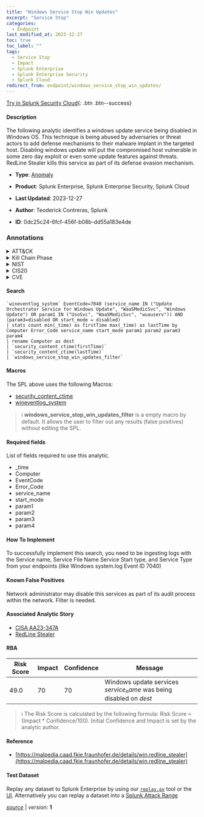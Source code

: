 ```yaml
---
title: "Windows Service Stop Win Updates"
excerpt: "Service Stop"
categories:
  - Endpoint
last_modified_at: 2023-12-27
toc: true
toc_label: ""
tags:
  - Service Stop
  - Impact
  - Splunk Enterprise
  - Splunk Enterprise Security
  - Splunk Cloud
redirect_from: endpoint/windows_service_stop_win_updates/
---
```




[Try in Splunk Security Cloud](https://www.splunk.com/en_us/cyber-security.html){: .btn .btn--success}

#### Description

The following analytic identifies a windows update service being disabled in Windows OS. This technique is being abused by adversaries or threat actors to add defense mechanisms to their malware implant in the targeted host. Disabling windows update will put the compromised host vulnerable in some zero day exploit or even some update features against threats. RedLine Stealer kills this service as part of its defense evasion mechanism.

- **Type**: [Anomaly](https://github.com/splunk/security_content/wiki/Detection-Analytic-Types)
- **Product**: Splunk Enterprise, Splunk Enterprise Security, Splunk Cloud

- **Last Updated**: 2023-12-27
- **Author**: Teoderick Contreras, Splunk
- **ID**: 0dc25c24-6fcf-456f-b08b-dd55a183e4de

### Annotations
<details>
  <summary>ATT&CK</summary>

<div markdown="1">

#### [ATT&CK](https://attack.mitre.org/)

| ID          | Technique   | Tactic         |
| ----------- | ----------- |--------------- |
| [T1489](https://attack.mitre.org/techniques/T1489/) | Service Stop | Impact |

</div>
</details>


<details>
  <summary>Kill Chain Phase</summary>

<div markdown="1">

* Actions On Objectives


</div>
</details>


<details>
  <summary>NIST</summary>

<div markdown="1">

* DE.AE



</div>
</details>

<details>
  <summary>CIS20</summary>

<div markdown="1">

* CIS 10



</div>
</details>

<details>
  <summary>CVE</summary>

<div markdown="1">


</div>
</details>


#### Search

```
`wineventlog_system` EventCode=7040 (service_name IN ("Update Orchestrator Service for Windows Update", "WaaSMedicSvc", "Windows Update") OR param1 IN ("UsoSvc", "WaaSMedicSvc", "wuauserv")) AND (param3=disabled OR start_mode = disabled) 
| stats count min(_time) as firstTime max(_time) as lastTime by Computer Error_Code service_name start_mode param1 param2 param3 param4 
| rename Computer as dest 
| `security_content_ctime(firstTime)` 
| `security_content_ctime(lastTime)` 
| `windows_service_stop_win_updates_filter`
```

#### Macros
The SPL above uses the following Macros:
* [security_content_ctime](https://github.com/splunk/security_content/blob/develop/macros/security_content_ctime.yml)
* [wineventlog_system](https://github.com/splunk/security_content/blob/develop/macros/wineventlog_system.yml)

> :information_source:
> **windows_service_stop_win_updates_filter** is a empty macro by default. It allows the user to filter out any results (false positives) without editing the SPL.



#### Required fields
List of fields required to use this analytic.
* _time
* Computer
* EventCode
* Error_Code
* service_name
* start_mode
* param1
* param2
* param3
* param4



#### How To Implement
To successfully implement this search, you need to be ingesting logs with the Service name, Service File Name Service Start type, and Service Type from your endpoints (like Windows system.log Event ID 7040)
#### Known False Positives
Network administrator may disable this services as part of its audit process within the network. Filter is needed.

#### Associated Analytic Story
* [CISA AA23-347A](/stories/cisa_aa23-347a)
* [RedLine Stealer](/stories/redline_stealer)




#### RBA

| Risk Score  | Impact      | Confidence   | Message      |
| ----------- | ----------- |--------------|--------------|
| 49.0 | 70 | 70 | Windows update services $service_name$ was being disabled on $dest$ |


> :information_source:
> The Risk Score is calculated by the following formula: Risk Score = (Impact * Confidence/100). Initial Confidence and Impact is set by the analytic author.


#### Reference

* [https://malpedia.caad.fkie.fraunhofer.de/details/win.redline_stealer](https://malpedia.caad.fkie.fraunhofer.de/details/win.redline_stealer)



#### Test Dataset
Replay any dataset to Splunk Enterprise by using our [`replay.py`](https://github.com/splunk/attack_data#using-replaypy) tool or the [UI](https://github.com/splunk/attack_data#using-ui).
Alternatively you can replay a dataset into a [Splunk Attack Range](https://github.com/splunk/attack_range#replay-dumps-into-attack-range-splunk-server)




[*source*](https://github.com/splunk/security_content/tree/develop/detections/endpoint/windows_service_stop_win_updates.yml) \| *version*: **1**